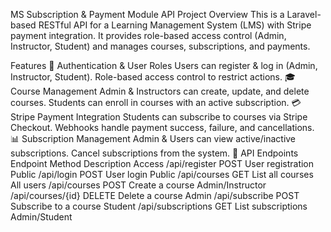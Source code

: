 MS Subscription & Payment Module API
Project Overview
This is a Laravel-based RESTful API for a Learning Management System (LMS) with Stripe payment integration. It provides role-based access control (Admin, Instructor, Student) and manages courses, subscriptions, and payments.

Features
🔐 Authentication & User Roles
Users can register & log in (Admin, Instructor, Student).
Role-based access control to restrict actions.
🎓 Course Management
Admin & Instructors can create, update, and delete courses.
Students can enroll in courses with an active subscription.
💳 Stripe Payment Integration
Students can subscribe to courses via Stripe Checkout.
Webhooks handle payment success, failure, and cancellations.
📊 Subscription Management
Admin & Users can view active/inactive subscriptions.
Cancel subscriptions from the system.
🔄 API Endpoints
Endpoint	Method	Description	Access
/api/register	POST	User registration	Public
/api/login	POST	User login	Public
/api/courses	GET	List all courses	All users
/api/courses	POST	Create a course	Admin/Instructor
/api/courses/{id}	DELETE	Delete a course	Admin
/api/subscribe	POST	Subscribe to a course	Student
/api/subscriptions	GET	List subscriptions	Admin/Student


